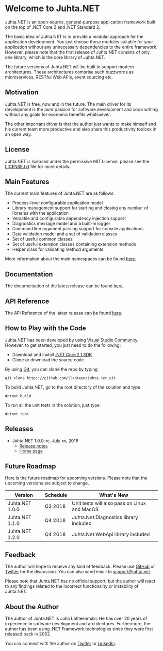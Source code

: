 # Welcome to Juhta.NET

Juhta.NET is an open-source, general-purpose application framework built on the top of .NET Core 2 and .NET Standard 2.

The basic idea of Juhta.NET is to provide a modular approach for the application development. You just choose those modules suitable for your application without any unnecessary dependencies to the entire framework. However, please note that the first release of Juhta.NET consists of only one library, which is the core library of Juhta.NET.

The future versions of Juhta.NET will be built to support modern architectures. These architectures comprise such buzzwords as microservices, RESTful Web APIs, event sourcing etc.

## Motivation

Juhta.NET is free, now and in the future. The main driver for its development is the pure passion for software development and code writing without any goals for economic benefits whatsoever.

The other important driver is that the author just wants to make himself and his current team more productive and also share this productivity toolbox in an open way.

## License

Juhta.NET is licensed under the permissive MIT License, please see the [LICENSE.txt](LICENSE.txt) file for more details.

## Main Features

The current main features of Juhta.NET are as follows:

* Process-level configurable application model
* Library management support for starting and closing any number of libraries with the application
* Versatile and configurable dependency injection support
* Diagnostics message model and a built-in logger
* Command line argument parsing support for console applications
* Data validation model and a set of validation classes
* Set of useful common classes
* Set of useful extension classes containing extension methods
* Helper class for validating method arguments

More information about the main namespaces can be found [here](https://jlahteen.github.io/juhta.net/latest/docs/main-namespaces.html).

## Documentation

The documentation of the latest release can be found [here](https://jlahteen.github.io/juhta.net/latest/docs).

## API Reference

The API Reference of the latest release can be found [here](https://jlahteen.github.io/juhta.net/latest/api).

## How to Play with the Code

Juhta.NET has been developed by using [Visual Studio Community](https://www.visualstudio.com/vs/community/). However, to get started, you just need to do the following:

* Download and install [.NET Core 2.1 SDK](https://www.microsoft.com/net/download/windows)
* Clone or download the source code

By using [Git](https://git-scm.com/), you can clone the repo by typing:

```batch
git clone https://github.com/jlahteen/juhta.net.git
```

To build Juhta.NET, go to the root directory of the solution and type:

```batch
dotnet build
```

To run all the unit tests in the solution, just type:

```batch
dotnet test
```

## Releases

* Juhta.NET 1.0.0-rc, July xx, 2018
  * [Release notes](https://github.com/jlahteen/juhta.net/releases)
  * [Home page](https://jlahteen.github.io/juhta.net/latest)

## Future Roadmap

Here is the future roadmap for upcoming versions. Please note that the upcoming versions are subject to change.

| Version              | Schedule | What's New
|----------------------|----------|-----------
| Juhta.NET 1.0.0      | Q3 2018  | Unit tests will also pass on Linux and MacOS
| Juhta.NET 1.1.0      | Q4 2018  | Juhta.Net.Diagnostics library included
| Juhta.NET 1.2.0      | Q4 2018  | Juhta.Net.WebApi library included

## Feedback

The author will hope to receive any kind of feedback. Please use [GitHub](http://github.com/jlahteen/juhta.net) or [Twitter](https://twitter.com/juhtanet) for the discussion. You can also send email to <support@juhta.net>.

Please note that Juhta.NET has no official support, but the author will react to any findings related to the incorrect functionality or instability of Juhta.NET.

## About the Author

The author of Juhta.NET is Juha Lähteenmäki. He has over 20 years of experience in software development and architectures. Furthermore, the author has been using .NET Framework technologies since they were first released back in 2002.

You can connect with the author on [Twitter](https://twitter.com/jlahteen) or [LinkedIn](https://fi.linkedin.com/in/juhalahteenmaki).
